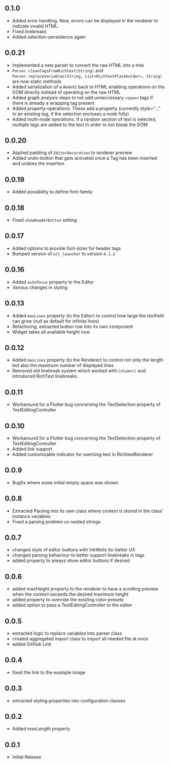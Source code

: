 ## 0.1.0

* Added error handling. Now, errors can be displayed in the renderer to indicate invalid HTML.
* Fixed linebreaks
* Added selection-persistence again

## 0.0.21

* Implemented a new parser to convert the raw HTML into a tree
* `Parser.cleanTagsFromRichtext(String)` and `Parser.replaceVariables(String, List<RichTextPlaceholder>, String)` are now static methods
* Added serialization of a `NodeV2` back to HTML enabling operations on the DOM directly instead of operating on the raw HTML
* Added graph analysis steps to not add unneccessary `<span>` tags if there is already a wrapping tag present
* Added property-operations. These add a property (currently style="..." to an existing tag, if the selection encloses a node fully)
* Added multi-node operations. If a random section of text is selected, multiple tags are added to the text in order to not break the DOM

## 0.0.20

* Applied padding of `EditorDecoration` to renderer preview
* Added undo-button that gets activated once a Tag has been inserted and undoes the insertion 

## 0.0.19

* Added possibility to define font-family

## 0.0.18

* Fixed ```showHeaderButton``` setting

## 0.0.17

* Added options to provide font-sizes for header tags
* Bumped version of ```url_launcher``` to version ```6.1.2```

## 0.0.16

* Added ```autofocus``` property to the Editor
* Various changes in styling

## 0.0.13

* Added ```maxLines``` property (to the Editor) to control how large the textfield can grow (null as default for infinite lines)
* Refactoring, extracted button row into its own component
* Widget takes all available height now

## 0.0.12

* Added ```maxLines``` property (to the Renderer) to control not only the length but also the maximum number of displayed lines
* Removed old linebreak system which worked with ```Column()``` and introduced RichText linebreaks.

## 0.0.11

* Workaround for a Flutter bug concerning the TextSelection property of TextEditingController

## 0.0.10

* Workaround for a Flutter bug concerning the TextSelection property of TextEditingController
* Added link support
* Added customizable indicator for overlong text in RichtextRenderer

## 0.0.9

* Bugfix where some initial empty space was shown

## 0.0.8

* Extracted Parsing into its own class where context is stored in the class' instance variables
* Fixed a parsing problem on nested strings

## 0.0.7

* changed style of editor buttons with InkWells for better UX
* changed parsing behaviour to better support linebreaks in tags
* added property to always show editor buttons if desired

## 0.0.6

* added maxHeight property to the renderer to have a scrolling preview when the content exceeds the desired maximum height
* added property to override the existing color-presets
* added option to pass a TextEditingController to the editor

## 0.0.5

* extracted logic to replace variables into parser class
* created aggregated import class to import all needed file at once
* added GitHub Link 

## 0.0.4

* fixed the link to the example image

## 0.0.3

* extracted styling properties into configuration classes

## 0.0.2

* Added maxLength property

## 0.0.1

* Initial Release

